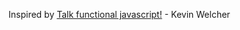 Inspired by [Talk functional javascript!](https://www.youtube.com/watch?v=L7b7AW14rYE) - Kevin Welcher
